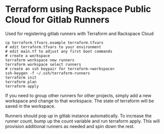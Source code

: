 # Terraform using Rackspace Public Cloud for Gitlab Runners

Used for registering gitlab runners with Terraform and
Rackspace Cloud

```
cp terraform.tfvars.example terraform.tfvars
# edit terraform.tfvars to your environment
# edit main.tf to adjust any first boot commands
# create a workspace
terraform workspace new runners
terraform workspace select runners
# create an ssh keypair for terraform-<workspace>
ssh-keygen -f ~/.ssh/terraform-runners
terraform init
terraform plan
terraform apply
```

If you need to group other runners for other projects, simply add
a new workspace and change to that workspace.  The state of
terraform will be saved in the workspace.

Runners should pop up in gitlab instance automatically.  To
increase the runner count, bump up the count variable and
run terraform apply.  This will provision additional runners
as needed and spin down the rest.
